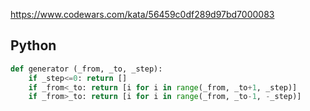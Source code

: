 https://www.codewars.com/kata/56459c0df289d97bd7000083

## Python
```python
def generator (_from, _to, _step):
    if _step<=0: return []
    if _from<_to: return [i for i in range(_from, _to+1, _step)]
    if _from>_to: return [i for i in range(_from, _to-1, -_step)]
```